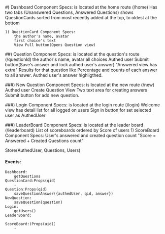 #) Dashboard Component Specs:
	is located at the home route (/home)
	Has two tabs (Unanswered Questions, Answered Questions)
	shows QuestionCards sorted from most recently added at the top, to oldest at the bottom

	1) QuestionCard Component Specs:
		the author's name, avatar
		first choice's text
		View Pull button(Opens Question view)

##) Question Component Specs:
	is located at the question's route (/questionId)
	the author's name, avatar
	all choices
	Authed user
	Submit button(Save's answer and lock authed user's answer)
	"Answered view has extra"
	Results for that question like
	Percentage and counts of each answer to all answer.
	Authed user's answer highligthed.

###) New Question Component Specs:
	is located at the new route (/new)
	Authed user
	Create Question View
	Two text area for creating answers
	Submit button for add new question.

###) Login Component Specs:
	is located at the login route (/login)
	Welcome view
	has detail list for all logged on users
	Sign in button for set selected user as AuthedUser

###) LeaderBoard Component Specs:
	is located at the leader board (/leaderboard)
	List of scoreboards ordered by Score of users
	1) ScoreBoard Component Specs:
		User's answered and created question count
		"Score = Answered + Created Questions count"


Store(AuthedUser, Questions, Users)

#### Events:
	Dashboard:
		getQuestions
	QuestionCard:Props(qid)
		-
	Question:Props(qid)
		saveQuestionAnswer({authedUser, qid, answer})
	NewQuestion:
		saveQuestion(question)
	Login:
		getUsers()
	LeaderBoard:
		-
	ScoreBoard:(Props(uid))
		-